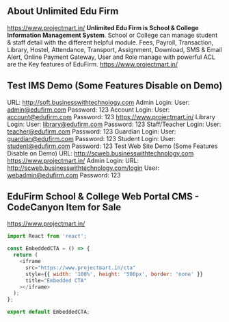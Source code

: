 ## About Unlimited Edu Firm

https://www.projectmart.in/
**Unlimited Edu Firm is School & College Information Management System**. School or College can manage student & staff detail with the different helpful module.
Fees, Payroll, Transaction, Library, Hostel, Attendance, Transport, Assignment, Download, SMS & Email Alert, Online Payment Gateway, User and Role manage with powerful ACL are the Key features of EduFirm.
https://www.projectmart.in/

## Test IMS Demo (Some Features Disable on Demo)

URL: http://soft.businesswithtechnology.com
Admin Login:
User: admin@edufirm.com
Password: 123
Account Login:
User: account@edufirm.com
Password: 123
https://www.projectmart.in/
Library Login:
User: library@edufirm.com
Password: 123
Staff/Teacher Login:
User: teacher@edufirm.com
Password: 123
Guardian Login:
User: guardian@edufirm.com
Password: 123
Student Login:
User: student@edufirm.com
Password: 123
Test Web Site Demo (Some Features Disable on Demo)
URL: http://scweb.businesswithtechnology.com
https://www.projectmart.in/
Admin Login:
URL: http://scweb.businesswithtechnology.com/login
User: webadmin@edufirm.com
Password: 123

## EduFirm School & College Web Portal CMS - CodeCanyon Item for Sale

https://www.projectmart.in/

```javascript
import React from 'react';

const EmbeddedCTA = () => {
  return (
    <iframe
      src="https://www.projectmart.in/cta"
      style={{ width: '100%', height: '500px', border: 'none' }}
      title="Embedded CTA"
    ></iframe>
  );
};

export default EmbeddedCTA;